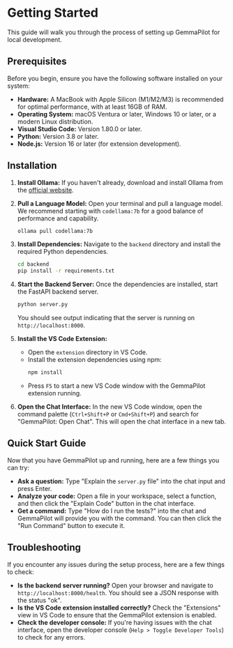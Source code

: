 # Getting Started

This guide will walk you through the process of setting up GemmaPilot for local development.

## Prerequisites

Before you begin, ensure you have the following software installed on your system:

*   **Hardware:** A MacBook with Apple Silicon (M1/M2/M3) is recommended for optimal performance, with at least 16GB of RAM.
*   **Operating System:** macOS Ventura or later, Windows 10 or later, or a modern Linux distribution.
*   **Visual Studio Code:** Version 1.80.0 or later.
*   **Python:** Version 3.8 or later.
*   **Node.js:** Version 16 or later (for extension development).

## Installation

1.  **Install Ollama:** If you haven't already, download and install Ollama from the [official website](https://ollama.ai).

2.  **Pull a Language Model:** Open your terminal and pull a language model. We recommend starting with `codellama:7b` for a good balance of performance and capability.

    ```bash
    ollama pull codellama:7b
    ```

3.  **Install Dependencies:** Navigate to the `backend` directory and install the required Python dependencies.

    ```bash
    cd backend
    pip install -r requirements.txt
    ```

4.  **Start the Backend Server:** Once the dependencies are installed, start the FastAPI backend server.

    ```bash
    python server.py
    ```

    You should see output indicating that the server is running on `http://localhost:8000`.

5.  **Install the VS Code Extension:**
    *   Open the `extension` directory in VS Code.
    *   Install the extension dependencies using npm:
        ```bash
        npm install
        ```
    *   Press `F5` to start a new VS Code window with the GemmaPilot extension running.

6.  **Open the Chat Interface:** In the new VS Code window, open the command palette (`Ctrl+Shift+P` or `Cmd+Shift+P`) and search for "GemmaPilot: Open Chat". This will open the chat interface in a new tab.

## Quick Start Guide

Now that you have GemmaPilot up and running, here are a few things you can try:

*   **Ask a question:** Type "Explain the `server.py` file" into the chat input and press Enter.
*   **Analyze your code:** Open a file in your workspace, select a function, and then click the "Explain Code" button in the chat interface.
*   **Get a command:** Type "How do I run the tests?" into the chat and GemmaPilot will provide you with the command. You can then click the "Run Command" button to execute it.

## Troubleshooting

If you encounter any issues during the setup process, here are a few things to check:

*   **Is the backend server running?** Open your browser and navigate to `http://localhost:8000/health`. You should see a JSON response with the status "ok".
*   **Is the VS Code extension installed correctly?** Check the "Extensions" view in VS Code to ensure that the GemmaPilot extension is enabled.
*   **Check the developer console:** If you're having issues with the chat interface, open the developer console (`Help > Toggle Developer Tools`) to check for any errors.
